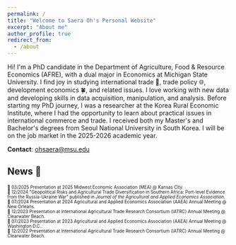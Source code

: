 ```yaml
---
permalink: /
title: "Welcome to Saera Oh's Personal Website"
excerpt: "About me"
author_profile: true
redirect_from: 
  - /about
---
```


Hi! I'm a PhD candidate in the Department of Agriculture, Food & Resource Economics (AFRE), with a dual major in Economics at Michigan State University. I find joy in studying international trade 🚢, trade policy 🌐, development economics 🍀, and related issues. I love working with new data and developing skills in data acquisition, manipulation, and analysis. Before starting my PhD journey, I was a researcher at the Korea Rural Economic Institute, where I had the opportunity to learn about practical issues in international commerce and trade. I received both my Master's and Bachelor's degrees from Seoul National University in South Korea. I will be on the job market in the 2025-2026 academic year.

**Contact**: ohsaera@msu.edu

## News 📢 
<span style="font-size:0.7em;"> 💼 03/2025 Presentation at 2025 Midwest Economic Association (MEA) @ Kansas City.</span> <br>
<span style="font-size:0.7em;"> 📑 12/2024 "Geopolitical Risks and Agricultural Trade Diversification in Southern Africa: Port-level Evidence from the Russia-Ukraine War" published in *Journal of the Agricultural and Applied Economics Association*.</span> <br>
<span style="font-size:0.7em;"> 💼 07/2024 Presentation at 2024 Agricultural and Applied Economics Association (AAEA) Annual Meeting @ New Orleans.</span> <br>
<span style="font-size:0.7em;"> 💼 12/2023 Presentation at International Agricultural Trade Research Consortium (IATRC) Annual Meeting @ Clearwater Beach.</span> <br>
<span style="font-size:0.7em;"> 💼 07/2023 Presentation at 2023 Agricultural and Applied Economics Association (AAEA) Annual Meeting @ Washington D.C..</span> <br>
<span style="font-size:0.7em;"> 💼 12/2022 Presentation at International Agricultural Trade Research Consortium (IATRC) Annual Meeting @ Clearwater Beach.</span><br>





